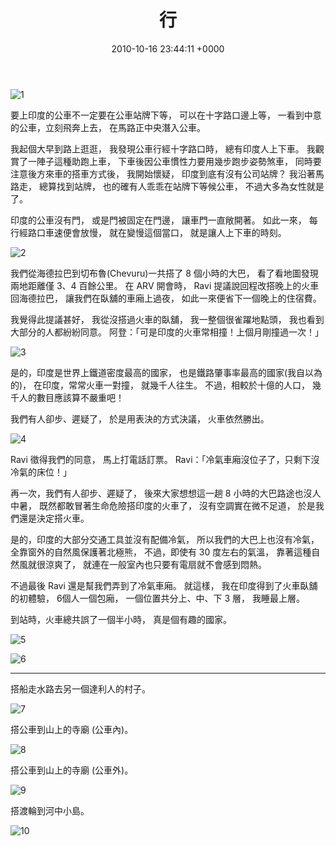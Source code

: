 ﻿---
layout: post
title: 行
date: 2010-10-16 23:44:11 +0000
category: 誌
tags: [印度行]
---


![1](/blog/assets/images/2010/move1.jpg)

要上印度的公車不一定要在公車站牌下等，
可以在十字路口邊上等，
一看到中意的公車，立刻飛奔上去，
在馬路正中央潛入公車。

<!--more-->

我起個大早到路上逛逛，
我發現公車行經十字路口時，
總有印度人上下車。
我觀賞了一陣子這種助跑上車，
下車後因公車慣性力要用幾步跑步姿勢煞車，
同時要注意後方來車的搭車方式後，
我開始懷疑，
印度到底有沒有公司站牌？
我沿著馬路走，
總算找到站牌，
也的確有人乖乖在站牌下等候公車，
不過大多為女性就是了。



印度的公車沒有門，
或是門被固定在門邊，
讓車門一直敞開著。
如此一來，
每行經路口車速便會放慢，
就在變慢這個當口，
就是讓人上下車的時刻。

![2](/blog/assets/images/2010/move2.jpg)
   
我們從海德拉巴到切布魯(Chevuru)一共搭了 8 個小時的大巴，
看了看地圖發現兩地距離僅 3、4 百餘公里。
在 ARV 開會時，
Ravi 提議說回程改搭晚上的火車回海德拉巴，
讓我們在臥舖的車廂上過夜，
如此一來便省下一個晚上的住宿費。

我覺得此提議甚好，
我從沒搭過火車的臥舖，
我一整個很雀躍地點頭，
我也看到大部分的人都紛紛同意。
阿登：「可是印度的火車常相撞！上個月剛撞過一次！」

![3](/blog/assets/images/2010/move3.jpg)

是的，印度是世界上鐵道密度最高的國家，
也是鐵路肇事率最高的國家(我自以為的)，
在印度，常常火車一對撞，
就幾千人往生。
不過，相較於十億的人口，
幾千人的數目應該算不嚴重吧！

我們有人卻步、遲疑了，
於是用表決的方式決議，
火車依然勝出。

![4](/blog/assets/images/2010/move4.jpg)

Ravi 徵得我們的同意，
馬上打電話訂票。
Ravi：「冷氣車廂沒位子了，只剩下沒冷氣的床位！」

再一次，我們有人卻步、遲疑了，
後來大家想想這一趟 8 小時的大巴路途也沒人中暑，
既然都敢冒著生命危險搭印度的火車了，
沒有空調實在微不足道，
於是我們還是決定搭火車。

是的，印度的大部分交通工具並沒有配備冷氣，
所以我們的大巴上也沒有冷氣，
全靠窗外的自然風保護著北極熊，
不過，即使有 30 度左右的氣溫，
靠著這種自然風就很涼爽了，
就連在一般室內也只要有電扇就不會感到悶熱。

不過最後 Ravi 還是幫我們弄到了冷氣車廂。
就這樣，
我在印度得到了火車臥舖的初體驗，
6個人一個包廂，
一個位置共分上、中、下 3 層，
我睡最上層。

到站時，火車總共誤了一個半小時，
真是個有趣的國家。

![5](/blog/assets/images/2010/move5.jpg)

![6](/blog/assets/images/2010/move6.jpg)

***
搭船走水路去另一個達利人的村子。

![7](/blog/assets/images/2010/move7.jpg)


搭公車到山上的寺廟 (公車內)。

![8](/blog/assets/images/2010/move8.jpg)


搭公車到山上的寺廟 (公車外)。

![9](/blog/assets/images/2010/move9.jpg)


搭渡輪到河中小島。

![10](/blog/assets/images/2010/move10.jpg)
